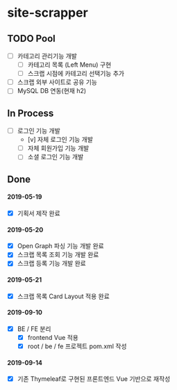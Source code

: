 ﻿# site-scrapper

## TODO Pool
- [ ] 카테고리 관리기능 개발
  - [ ] 카테고리 목록 (Left Menu) 구현
  - [ ] 스크랩 시점에 카테고리 선택기능 추가  
- [ ] 스크랩 외부 사이트로 공유 기능
- [ ] MySQL DB 연동(현재 h2)

## In Process
- [ ] 로그인 기능 개발
  - [v] 자체 로그인 기능 개발
  - [ ] 자체 회원가입 기능 개발
  - [ ] 소셜 로그인 기능 개발
## Done
#### 2019-05-19
- [x] 기획서 제작 완료

#### 2019-05-20
- [x] Open Graph 파싱 기능 개발 완료
- [x] 스크랩 목록 조회 기능 개발 완료
- [x] 스크랩 등록 기능 개발 완료

#### 2019-05-21
- [x] 스크랩 목록 Card Layout 적용 완료

#### 2019-09-10
- [x] BE / FE 분리
  - [x] frontend Vue 적용
  - [x] root / be / fe 프로젝트 pom.xml 작성

#### 2019-09-14
- [x] 기존 Thymeleaf로 구현된 프론트엔드 Vue 기반으로 재작성
